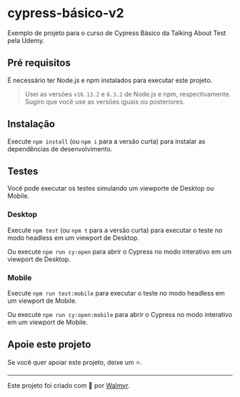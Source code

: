 # cypress-básico-v2

Exemplo de projeto para o curso de Cypress Básico da Talking About Test pela Udemy.

## Pré requisitos

É necessário ter Node.js e npm instalados para executar este projeto.

> Usei as versões `v16.13.2` e `8.3.2` de Node.js e npm, respectivamente. Sugiro que você use as versões iguais ou posteriores.

## Instalação

Execute `npm install` (ou `npm i` para a versão curta) para instalar as dependências de desenvolvimento.

## Testes

Você pode executar os testes simulando um viewporte de Desktop ou Mobile.

### Desktop

Execute `npm test` (ou `npm t` para a versão curta) para executar o teste no modo headless em um viewport de Desktop.

Ou execute `npm run cy:open` para abrir o Cypress no modo interativo em um viewport de Desktop.

### Mobile

Execute `npm run test:mobile` para executar o teste no modo headless em um viewport de Mobile.

Ou execute `npm run cy:open:mobile` para abrir o Cypress no modo interativo em um viewport de Mobile.


## Apoie este projeto

Se você quer apoiar este projeto, deixe um ⭐.

___

Este projeto foi criado com 💚 por [Walmyr](https://walmyr.dev).